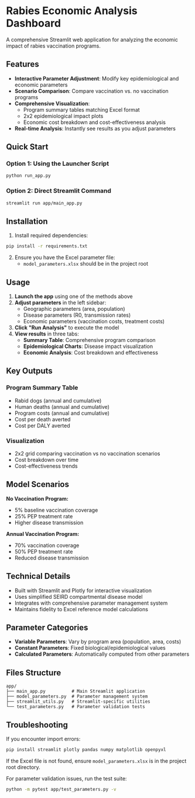 # Rabies Economic Analysis Dashboard

A comprehensive Streamlit web application for analyzing the economic impact of rabies vaccination programs.

## Features

- **Interactive Parameter Adjustment**: Modify key epidemiological and economic parameters
- **Scenario Comparison**: Compare vaccination vs. no vaccination programs
- **Comprehensive Visualization**: 
  - Program summary tables matching Excel format
  - 2x2 epidemiological impact plots
  - Economic cost breakdown and cost-effectiveness analysis
- **Real-time Analysis**: Instantly see results as you adjust parameters

## Quick Start

### Option 1: Using the Launcher Script
```bash
python run_app.py
```

### Option 2: Direct Streamlit Command
```bash
streamlit run app/main_app.py
```

## Installation

1. Install required dependencies:
```bash
pip install -r requirements.txt
```

2. Ensure you have the Excel parameter file:
   - `model_parameters.xlsx` should be in the project root

## Usage

1. **Launch the app** using one of the methods above
2. **Adjust parameters** in the left sidebar:
   - Geographic parameters (area, population)
   - Disease parameters (R0, transmission rates)
   - Economic parameters (vaccination costs, treatment costs)
3. **Click "Run Analysis"** to execute the model
4. **View results** in three tabs:
   - **Summary Table**: Comprehensive program comparison
   - **Epidemiological Charts**: Disease impact visualization
   - **Economic Analysis**: Cost breakdown and effectiveness

## Key Outputs

### Program Summary Table
- Rabid dogs (annual and cumulative)
- Human deaths (annual and cumulative) 
- Program costs (annual and cumulative)
- Cost per death averted
- Cost per DALY averted

### Visualization
- 2x2 grid comparing vaccination vs no vaccination scenarios
- Cost breakdown over time
- Cost-effectiveness trends

## Model Scenarios

**No Vaccination Program:**
- 5% baseline vaccination coverage
- 25% PEP treatment rate
- Higher disease transmission

**Annual Vaccination Program:**
- 70% vaccination coverage
- 50% PEP treatment rate
- Reduced disease transmission

## Technical Details

- Built with Streamlit and Plotly for interactive visualization
- Uses simplified SEIRD compartmental disease model
- Integrates with comprehensive parameter management system
- Maintains fidelity to Excel reference model calculations

## Parameter Categories

- **Variable Parameters**: Vary by program area (population, area, costs)
- **Constant Parameters**: Fixed biological/epidemiological values
- **Calculated Parameters**: Automatically computed from other parameters

## Files Structure

```
app/
├── main_app.py          # Main Streamlit application
├── model_parameters.py  # Parameter management system
├── streamlit_utils.py   # Streamlit-specific utilities
└── test_parameters.py   # Parameter validation tests
```

## Troubleshooting

If you encounter import errors:
```bash
pip install streamlit plotly pandas numpy matplotlib openpyxl
```

If the Excel file is not found, ensure `model_parameters.xlsx` is in the project root directory.

For parameter validation issues, run the test suite:
```bash
python -m pytest app/test_parameters.py -v
```
